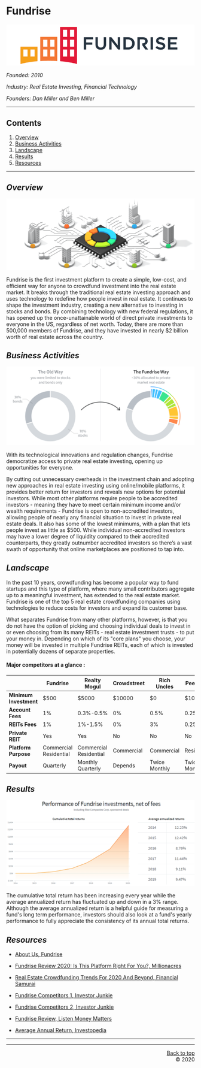 <a name="top"></a>
# **Fundrise**


![Fundrise-Logo](images/fundrise-logo1.png)


*Founded: 2010*

*Industry: Real Estate Investing, Financial Technology*

*Founders: Dan Miller and Ben Miller*   


---
## Contents
1. [Overview](#Overview)
1. [Business Activities](#Business&nbsp;Activities)
1. [Landscape](#Landscape)
1. [Results](#Results)
1. [Resources](#Resources)
---  


## *Overview*

![Portfolio](images/Pros2.png)

Fundrise is the first investment platform to create a simple, low-cost, and efficient way for anyone to crowdfund investment into the real estate market. It breaks through the traditional real estate investing approach and uses technology to redefine how people invest in real estate. It continues to shape the investment industry, creating a new alternative to investing in stocks and bonds. By combining technology with new federal regulations, it has opened up the once-unattainable world of direct private investments to everyone in the US, regardless of net worth. Today, there are more than 500,000 members of Fundrise, and they have invested in nearly $2 billion worth of real estate across the country.   


## *Business Activities*

![The-Fundrise-Way](images/Pros1.png)

With its technological innovations and regulation changes, Fundrise democratize access to private real estate investing, opening up opportunities for everyone.

By cutting out unnecessary overheads in the investment chain and adopting new approaches in real estate investing using online/mobile platforms, it provides better return for investors and reveals new options for potential investors. While most other platforms require people to be accredited investors - meaning they have to meet certain minimum income and/or wealth requirements - Fundrise is open to non-accredited investors, allowing people of nearly any financial situation to invest in private real estate deals. It also has some of the lowest minimums, with a plan that lets people invest as little as $500. While individual non-accredited investors may have a lower degree of liquidity compared to their accredited counterparts, they greatly outnumber accredited investors so there’s a vast swath of opportunity that online marketplaces are positioned to tap into.


## *Landscape*

In the past 10 years, crowdfunding has become a popular way to fund startups and this type of platform, where many small contributors aggregate up to a meaningful investment, has extended to the real estate market. Fundrise is one of the top 5 real estate crowdfunding companies using technologies to reduce costs for investors and expand its customer base.

What separates Fundrise from many other platforms, however, is that you do not have the option of picking and choosing individual deals to invest in or even choosing from its many REITs - real estate investment trusts - to put your money in. Depending on which of its "core plans" you choose, your money will be invested in multiple Fundrise REITs, each of which is invested in potentially dozens of separate properties.   
   
   
#### Major competitors at a glance :  


|                      |**Fundrise**             |**Realty Mogul**         |**Crowdstreet**|**Rich Uncles**|**PeerStreet**   |
|----------------------|------------------------ |-------------------------|---------------|-------------|-------------|
|**Minimum Investment**|$500                     |$5000                    |$10000         |$0           |$1000        |
|**Account Fees**      | 1%                      |0.3%-0.5%                |0%             |0.5%         |0.25%-1%     |
|**REITs Fees**        | 1%                      |1%-1.5%                  |0%             |3%           |0.25%-1%     |
|**Private REIT**      |Yes                      |Yes                      |No             |No           |No           |
|**Platform Purpose**  |Commercial<br>Residential|Commercial<br>Residential|Commercial     |Commercial   |Residential  |
|**Payout**            |Quarterly                  |Monthly<br>Quarterly   |Depends        |Twice Monthly|Twice Monthly|

    

## *Results*

![Performance](images/Result1.png)

The cumulative total return has been increasing every year while the average annualized return has fluctuated up and down in a 3% range. Although the average annualized return is a helpful guide for measuring a fund's long term performance, investors should also look at a fund's yearly performance to fully appreciate the consistency of its annual total returns.   


## *Resources*

* [About Us, Fundrise](https://fundrise.com/about/)

* [Fundrise Review 2020: Is This Platform Right For You?, Millionacres](https://www.fool.com/millionacres/real-estate-investing/crowdfunding/fundrise-review-commercial-real-estate-crowdfunding/)

* [Real Estate Crowdfunding Trends For 2020 And Beyond, Financial Samurai](https://www.financialsamurai.com/real-estate-crowdfunding-trends-for-2020-and-beyond/)

* [Fundrise Competitors 1, Investor Junkie](https://investorjunkie.com/real-estate/fundrise-vs-realty-mogul-vs-crowdstreet/)

* [Fundrise Competitors 2, Investor Junkie](https://investorjunkie.com/compare/rich-uncles-vs-fundrise-vs-peerstreet/)

* [Fundrise Review, Listen Money Matters](https://www.listenmoneymatters.com/fundrise-review/)

* [Average Annual Return, Investopedia](https://www.investopedia.com/terms/a/aar.asp)   
   
   
-----
-----

<P align=right>
    <a href="#top">Back to top</a>
    <br>
    &copy; 2020
</P>
